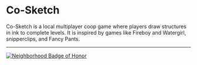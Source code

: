 # Co-Sketch

Co-Sketch is a local multiplayer coop game where players draw structures in ink to complete levels. It is inspired by games like Fireboy and Watergirl, snipperclips, and Fancy Pants.

---

[![Neighborhood Badge of Honor](https://images.fillout.com/orgid-81/flowpublicid-2d6RsxRU3ius/widgetid-gHXJ/wLL8YM3u5TEHNwmmey7cHo/summer25.png)](http://neighborhood.hackclub.com/)
